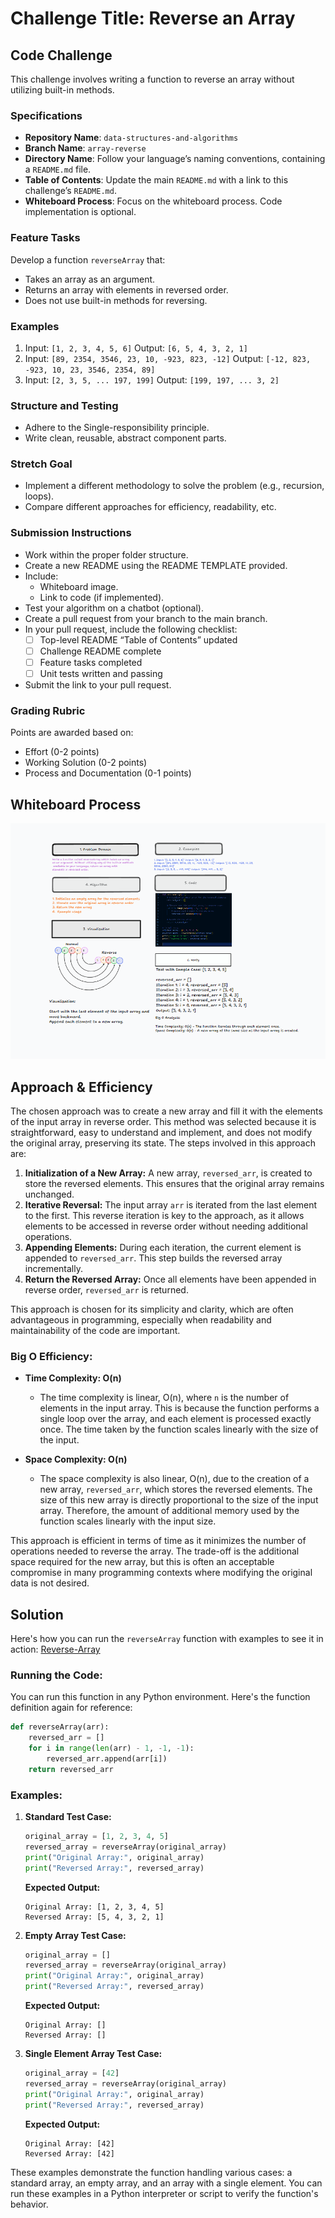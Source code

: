 # Challenge Title: Reverse an Array

## Code Challenge

This challenge involves writing a function to reverse an array without utilizing built-in methods.

### Specifications

- **Repository Name**: `data-structures-and-algorithms`
- **Branch Name**: `array-reverse`
- **Directory Name**: Follow your language’s naming conventions, containing a `README.md` file.
- **Table of Contents**: Update the main `README.md` with a link to this challenge’s `README.md`.
- **Whiteboard Process**: Focus on the whiteboard process. Code implementation is optional.

### Feature Tasks

Develop a function `reverseArray` that:

- Takes an array as an argument.
- Returns an array with elements in reversed order.
- Does not use built-in methods for reversing.

### Examples

1. Input: `[1, 2, 3, 4, 5, 6]` Output: `[6, 5, 4, 3, 2, 1]`
2. Input: `[89, 2354, 3546, 23, 10, -923, 823, -12]` Output: `[-12, 823, -923, 10, 23, 3546, 2354, 89]`
3. Input: `[2, 3, 5, ... 197, 199]` Output: `[199, 197, ... 3, 2]`

### Structure and Testing

- Adhere to the Single-responsibility principle.
- Write clean, reusable, abstract component parts.

### Stretch Goal

- Implement a different methodology to solve the problem (e.g., recursion, loops).
- Compare different approaches for efficiency, readability, etc.

### Submission Instructions

- Work within the proper folder structure.
- Create a new README using the README TEMPLATE provided.
- Include:
  - Whiteboard image.
  - Link to code (if implemented).
- Test your algorithm on a chatbot (optional).
- Create a pull request from your branch to the main branch.
- In your pull request, include the following checklist:
  - [ ] Top-level README “Table of Contents” updated
  - [ ] Challenge README complete
  - [ ] Feature tasks completed
  - [ ] Unit tests written and passing
- Submit the link to your pull request.

### Grading Rubric
Points are awarded based on:
- Effort (0-2 points)
- Working Solution (0-2 points)
- Process and Documentation (0-1 points)

## Whiteboard Process
![Alt text](image.png)

## Approach & Efficiency

The chosen approach was to create a new array and fill it with the elements of the input array in reverse order. This method was selected because it is straightforward, easy to understand and implement, and does not modify the original array, preserving its state. The steps involved in this approach are:

1. **Initialization of a New Array:** A new array, `reversed_arr`, is created to store the reversed elements. This ensures that the original array remains unchanged.
2. **Iterative Reversal:** The input array `arr` is iterated from the last element to the first. This reverse iteration is key to the approach, as it allows elements to be accessed in reverse order without needing additional operations.
3. **Appending Elements:** During each iteration, the current element is appended to `reversed_arr`. This step builds the reversed array incrementally.
4. **Return the Reversed Array:** Once all elements have been appended in reverse order, `reversed_arr` is returned.

This approach is chosen for its simplicity and clarity, which are often advantageous in programming, especially when readability and maintainability of the code are important.

### Big O Efficiency:

- **Time Complexity: O(n)**
  - The time complexity is linear, O(n), where `n` is the number of elements in the input array. This is because the function performs a single loop over the array, and each element is processed exactly once. The time taken by the function scales linearly with the size of the input.

- **Space Complexity: O(n)**
  - The space complexity is also linear, O(n), due to the creation of a new array, `reversed_arr`, which stores the reversed elements. The size of this new array is directly proportional to the size of the input array. Therefore, the amount of additional memory used by the function scales linearly with the input size.

This approach is efficient in terms of time as it minimizes the number of operations needed to reverse the array. The trade-off is the additional space required for the new array, but this is often an acceptable compromise in many programming contexts where modifying the original data is not desired.


## Solution

Here's how you can run the `reverseArray` function with examples to see it in action:
[Reverse-Array](/reverse.py)

### Running the Code:

You can run this function in any Python environment. Here's the function definition again for reference:

```python
def reverseArray(arr):
    reversed_arr = []
    for i in range(len(arr) - 1, -1, -1):
        reversed_arr.append(arr[i])
    return reversed_arr
```

### Examples:

1. **Standard Test Case:**

   ```python
   original_array = [1, 2, 3, 4, 5]
   reversed_array = reverseArray(original_array)
   print("Original Array:", original_array)
   print("Reversed Array:", reversed_array)
   ```

   **Expected Output:**

   ```
   Original Array: [1, 2, 3, 4, 5]
   Reversed Array: [5, 4, 3, 2, 1]
   ```

2. **Empty Array Test Case:**

   ```python
   original_array = []
   reversed_array = reverseArray(original_array)
   print("Original Array:", original_array)
   print("Reversed Array:", reversed_array)
   ```

   **Expected Output:**

   ```
   Original Array: []
   Reversed Array: []
   ```

3. **Single Element Array Test Case:**

   ```python
   original_array = [42]
   reversed_array = reverseArray(original_array)
   print("Original Array:", original_array)
   print("Reversed Array:", reversed_array)
   ```

   **Expected Output:**

   ```
   Original Array: [42]
   Reversed Array: [42]
   ```

These examples demonstrate the function handling various cases: a standard array, an empty array, and an array with a single element. You can run these examples in a Python interpreter or script to verify the function's behavior.
